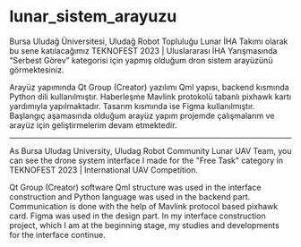 # lunar_sistem_arayuzu
Bursa Uludağ Üniversitesi, Uludağ Robot Topluluğu Lunar İHA Takımı olarak bu sene katılacağımız TEKNOFEST 2023 | Uluslararası İHA Yarışmasında “Serbest Görev” kategorisi için yapmış olduğum dron sistem arayüzünü görmektesiniz.

Arayüz yapımında Qt Group (Creator) yazılımı Qml yapısı, backend kısmında Python dili kullanılmıştır. Haberleşme Mavlink protokolü tabanlı pixhawk kartı yardımıyla yapılmaktadır. Tasarım kısmında ise Figma kullanılmıştır. Başlangıç aşamasında olduğum arayüz yapım projemde çalışmalarım ve arayüz için geliştirmelerim devam etmektedir.

------------------------------------------------------------------------------
As Bursa Uludag University, Uludag Robot Community Lunar UAV Team, you can see the drone system interface I made for the "Free Task" category in TEKNOFEST 2023 | International UAV Competition.

Qt Group (Creator) software Qml structure was used in the interface construction and Python language was used in the backend part. Communication is done with the help of Mavlink protocol based pixhawk card. Figma was used in the design part. In my interface construction project, which I am at the beginning stage, my studies and developments for the interface continue. 

